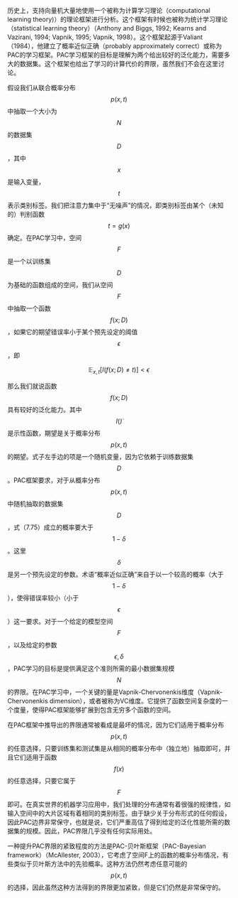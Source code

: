 历史上，支持向量机大量地使用一个被称为计算学习理论（computational learning theory)）的理论框架进行分析。这个框架有时候也被称为统计学习理论（statistical learning theory）（Anthony and Biggs, 1992; Kearns and Vazirani, 1994; Vapnik, 1995; Vapnik, 1998）。这个框架起源于Valiant（1984），他建立了概率近似正确（probably approximately
correct）或称为PAC的学习框架。PAC学习框架的目标是理解为两个给出较好的泛化能力，需要多大的数据集。这个框架也给出了学习的计算代价的界限，虽然我们不会在这里讨论。    

假设我们从联合概率分布$$ p(x,t) $$中抽取一个大小为$$ N $$的数据集$$ D $$，其中$$ x $$是输入变量，$$ t $$表示类别标签。我们把注意力集中于“无噪声”的情况，即类别标签由某个（未知的）判别函数$$ t = g(x) $$确定。在PAC学习中，空间$$ F $$是一个以训练集$$ D $$为基础的函数组成的空间，我们从空间$$ F $$中抽取一个函数$$ f(x;D) $$，如果它的期望错误率小于某个预先设定的阈值$$ \epsilon $$，即    

$$
\mathbb{E}_{x,t}[I(f(x;D) \neq t)] < \epsilon \tag{7.75}
$$

那么我们就说函数$$ f(x;D) $$具有较好的泛化能力。其中$$ I(\dot) $$是示性函数，期望是关于概率分布$$ p(x,t) $$的期望。式子左手边的项是一个随机变量，因为它依赖于训练数据集$$ D $$。PAC框架要求，对于从概率分布$$ p(x,t) $$中随机抽取的数据集$$ D $$，式（7.75）成立的概率要大于$$ 1 − \delta $$。这里$$ \delta $$是另一个预先设定的参数。术语“概率近似正确”来自于以一个较高的概率（大于$$ 1 − \delta
$$），使得错误率较小（小于$$ \epsilon $$）这一要求。对于一个给定的模型空间$$ F $$，以及给定的参数$$ \epsilon, \delta $$，PAC学习的目标是提供满足这个准则所需的最小数据集规模$$ N $$的界限。在PAC学习中，一个关键的量是Vapnik-Chervonenkis维度（Vapnik-Chervonenkis dimension），或者被称为VC维度。它提供了函数空间复杂度的一个度量，使得PAC框架能够扩展到包含无穷多个函数的空间。    

在PAC框架中推导出的界限通常被看成是最坏的情况，因为它们适用于概率分布$$ p(x,t) $$的任意选择，只要训练集和测试集是从相同的概率分布中（独立地）抽取即可，并且它们适用于函数$$ f(x) $$的任意选择，只要它属于$$ F $$即可。在真实世界的机器学习应用中，我们处理的分布通常有着很强的规律性，如输入空间中的大片区域有着相同的类别标签。由于缺少关于分布形式的任何假设，因此PAC边界非常保守，也就是说，它们严重高估了得到给定的泛化性能所需的数据集的规模。因此，PAC界限几乎没有任何实际用处。     

一种提升PAC界限的紧致程度的方法是PAC-贝叶斯框架（PAC-Bayesian framework）（McAllester, 2003），它考虑了空间F上的函数的概率分布情况，有些类似于贝叶斯方法中的先验概率。这种方法仍然考虑任意可能的$$ p(x,t) $$的选择，因此虽然这种方法得到的界限更加紧致，但是它们仍然是非常保守的。    


